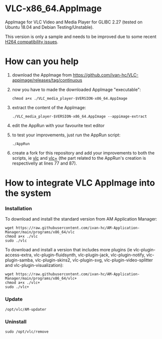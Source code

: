 # VLC-x86_64.AppImage
AppImage for VLC Video and Media Player for GLIBC 2.27 (tested on Ubuntu 18.04 and Debian Testing/Unstable).

This version is only a sample and needs to be improved due to some recent [H264 compatibility issues](https://github.com/ivan-hc/VLC-appimage/issues/3).

# How can you help
1. download the AppImage from https://github.com/ivan-hc/VLC-appimage/releases/tag/continuous
2. now you have to made the downloaded AppImage "executable":

       chmod a+x ./VLC_media_player-$VERSION-x86_64.AppImage
3. extract the content of the AppImage:

       ./VLC_media_player-$VERSION-x86_64.AppImage --appimage-extract
4. edit the AppRun with your favourite text editor
5. to test your improvements, just run the AppRun script:

       ./AppRun
6. create a fork for this repository and add your improvements to both the scripts, ie [vlc](https://github.com/ivan-hc/VLC-appimage/blob/main/vlc) and [vlc+](https://github.com/ivan-hc/VLC-appimage/blob/main/vlc+) (the part related to the AppRun's creation is respectivelly at lines 77 and 87).
# How to integrate VLC AppImage into the system
### Installation
To download and install the standard version from AM Application Manager:

    wget https://raw.githubusercontent.com/ivan-hc/AM-Application-Manager/main/programs/x86_64/vlc
    chmod a+x ./vlc
    sudo ./vlc
To download and install a version that includes more plugins (ie vlc-plugin-access-extra, vlc-plugin-fluidsynth, vlc-plugin-jack, vlc-plugin-notify, vlc-plugin-samba, vlc-plugin-skins2, vlc-plugin-svg, vlc-plugin-video-splitter and vlc-plugin-visualization):

    wget https://raw.githubusercontent.com/ivan-hc/AM-Application-Manager/main/programs/x86_64/vlc+
    chmod a+x ./vlc+
    sudo ./vlc+
### Update

    /opt/vlc/AM-updater
### Uninstall

    sudo /opt/vlc/remove
